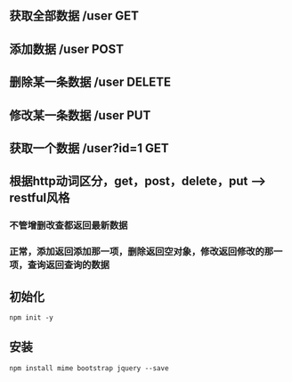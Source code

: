 ## 获取全部数据 /user  GET
## 添加数据 /user  POST
## 删除某一条数据 /user  DELETE
## 修改某一条数据 /user  PUT
## 获取一个数据 /user?id=1 GET

## 根据http动词区分，get，post，delete，put --> restful风格
### 不管增删改查都返回最新数据
### 正常，添加返回添加那一项，删除返回空对象，修改返回修改的那一项，查询返回查询的数据


## 初始化
```
npm init -y
```
## 安装
```
npm install mime bootstrap jquery --save
```